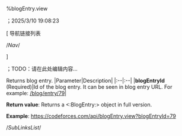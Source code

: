 ﻿
%blogEntry.view

；2025/3/10 19:08:23


[ 导航链接列表

/*Nav*/

]

；TODO：请在此处编辑内容...



Returns blog entry.
|Parameter|Description|
|:--|:--|
|**blogEntryId** (Required)|Id of the blog entry. It can be seen in blog entry URL. For example: [/blog/entry/79](https://codeforces.com/blog/entry/79)|

**Return value**: Returns a <:BlogEntry:> object in full version.

**Example**: https://codeforces.com/api/blogEntry.view?blogEntryId=79 





/*SubLinksList*/



